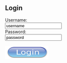 
<html>
<body>

<h2>Login</h2>

<form action="/action_page.php">
  <label for="user">Username:</label><br>
  <input type="text" id="user" name="user" value="username"><br>
  <label for="pass">Password:</label><br>
  <input type="text" id="pass" name="pass" value="password"><br><br>
  <a href="https://ejkesler.github.io/air_conditioning.github.io/main_login.html"><img src="button.jpg" style="width:142px;height:42px;"></a>
</form> 
</body>
</html>
